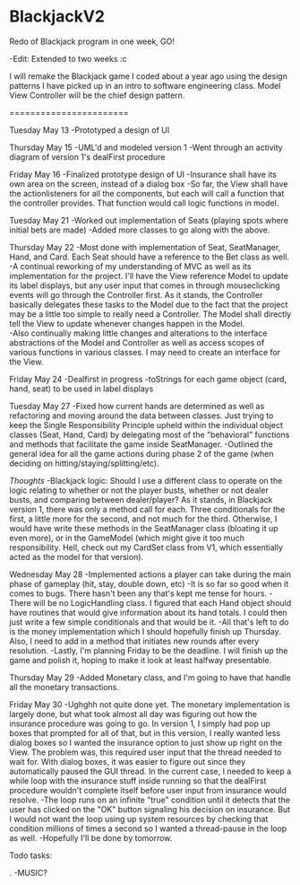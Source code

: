BlackjackV2
===========

Redo of Blackjack program in one week, GO!

-Edit: Extended to two weeks :c

I will remake the Blackjack game I coded about a year ago using the design patterns I have picked up in an intro 
to software engineering class. Model View Controller will be the chief design pattern.

=======================

Tuesday May 13
-Prototyped a design of UI

Thursday May 15
-UML'd and modeled version 1 
-Went through an activity diagram of version 1's dealFirst procedure

Friday May 16
-Finalized prototype design of UI
-Insurance shall have its own area on the screen, instead of a dialog box
-So far, the View shall have the actionlisteners for all the components, but each will call a function that the controller provides. That function would call logic functions in model.

Tuesday May 21
-Worked out implementation of Seats (playing spots where initial bets are made)
-Added more classes to go along with the above.

Thursday May 22
-Most done with implementation of Seat, SeatManager, Hand, and Card. Each Seat should have a
reference to the Bet class as well.
-A continual reworking of my understanding of MVC as well as its implementation for the project. I'll have the View reference Model to update its label displays, but any user input that comes in through mouseclicking events will go through the Controller first. As it stands, the Controller basically delegates these tasks to the Model due to the fact that the project may be a little too simple to really need a Controller. The Model shall directly tell the View to update whenever changes happen in the Model.  
-Also continually making little changes and alterations to the interface abstractions of the Model and Controller as well as access scopes of various functions in various classes. I may need to create an interface for the View.

Friday May 24
-Dealfirst in progress
-toStrings for each game object (card, hand, seat) to be used in label displays

Tuesday May 27
-Fixed how current hands are determined as well as refactoring and moving around the data between classes. Just trying to keep the Single Responsibility Principle upheld within the individual object classes (Seat, Hand, Card) by delegating most of the "behavioral" functions and methods that facilitate the game inside SeatManager. 
-Outlined the general idea for all the game actions during phase 2 of the game (when deciding on hitting/staying/splitting/etc). 

*Thoughts*
-Blackjack logic: Should I use a different class to operate on the logic relating to whether or not the player busts, whether or not dealer busts, and comparing between dealer/player? As it stands, in Blackjack version 1, there was only a method call for each. Three conditionals for the first, a little more for the second, and not much for the third. Otherwise, I would have write these methods in the SeatManager class (bloating it up even more), or in the GameModel (which might give it too much responsibility. Hell, check out my CardSet class from V1, which essentially acted as the model for that version).

Wednesday May 28
-Implemented actions a player can take during the main phase of gameplay (hit, stay, double down, etc)
-It is so far so good when it comes to bugs. There hasn't been any that's kept me tense for hours.
-There will be no LogicHandling class. I figured that each Hand object should have routines that would give information about its hand totals. I could then just write a few simple conditionals and that would be it.
-All that's left to do is the money implementation which I should hopefully finish up Thursday. Also, I need to add in a method that initiates new rounds after every resolution.
-Lastly, I'm planning Friday to be the deadline. I will finish up the game and polish it, hoping to make it look at least halfway presentable. 

Thursday May 29
-Added Monetary class, and I'm going to have that handle all the monetary transactions.

Friday May 30
-Ughghh not quite done yet. The monetary implementation is largely done, but what took almost all day was figuring out how the insurance procedure was going to go. In version 1, I simply had pop up boxes that prompted for all of that, but in this version, I really wanted less dialog boxes so I wanted the insurance option to just show up right on the View. The problem was, this required user input that the thread needed to wait for. With dialog boxes, it was easier to figure out since they automatically paused the GUI thread. In the current case, I needed to keep a while loop with the insurance stuff inside running so that the dealFirst procedure wouldn't complete itself before user input from insurance would resolve. 
    -The loop runs on an infinite "true" condition until it detects that the user has clicked on the "OK" button signaling his decision on insurance. But I would not want the loop using up system resources by checking that condition millions of times a second so I wanted a thread-pause in the loop as well.
-Hopefully I'll be done by tomorrow. 

Todo tasks:

.
-MUSIC?